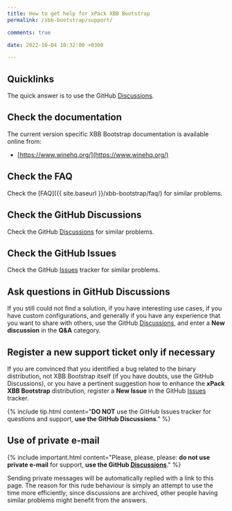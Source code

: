 ```yaml
---
title: How to get help for xPack XBB Bootstrap
permalink: /xbb-bootstrap/support/

comments: true

date: 2022-10-04 10:32:00 +0300

---
```


## Quicklinks

The quick answer is to use the GitHub
[Discussions](https://github.com/xpack-dev-tools/xbb-bootstrap-xpack/discussions/).

## Check the documentation

The current version specific XBB Bootstrap documentation is available online from:

- [https://www.winehq.org/](https://www.winehq.org/)

## Check the FAQ

Check the [FAQ]({{ site.baseurl }}/xbb-bootstrap/faq/)
for similar problems.

## Check the GitHub Discussions

Check the GitHub [Discussions](https://github.com/xpack-dev-tools/xbb-bootstrap-xpack/discussions/) for
similar problems.

## Check the GitHub Issues

Check the GitHub
[Issues](https://github.com/xpack-dev-tools/xbb-bootstrap-xpack/issues/)
tracker for similar problems.

## Ask questions in GitHub Discussions

If you still could not find a solution, if you have interesting use
cases, if you have custom configurations, and generally if you have
any experience that you want to share with others, use the GitHub
[Discussions](https://github.com/xpack-dev-tools/xbb-bootstrap-xpack/discussions/),
and enter a **New discussion** in the **Q&A** category.

## Register a new support ticket only if necessary

If you are convinced that you identified a bug related to the binary
distribution, not XBB Bootstrap itself (if you have doubts, use the GitHub Discussions),
or you have a pertinent suggestion how to enhance the **xPack XBB Bootstrap**
distribution, register a **New Issue** in the GitHub
[Issues](https://github.com/xpack-dev-tools/xbb-bootstrap-xpack/issues/)
tracker.

{% include tip.html content="**DO NOT** use the GitHub Issues tracker
for questions and support, **use the GitHub Discussions**." %}

## Use of private e-mail

{% include important.html content="Please, please, please: **do not use
private e-mail** for support, **use the GitHub
[Discussions](https://github.com/xpack-dev-tools/xbb-bootstrap-xpack/discussions/)**." %}

Sending private messages will be automatically replied with
a link to this page.
The reason for this rude behaviour is simply an attempt to use
the time more efficiently; since discussions are archived, other people
having similar problems might benefit from the answers.
